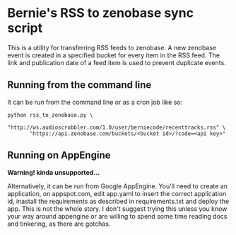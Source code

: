 # Bernie's RSS to zenobase sync script

This is a utility for transferring RSS feeds to zenobase. A new zenobase event is created in a specified bucket for every item in the RSS feed. The link and publication date of a feed item is used to prevent duplicate events.

## Running from the command line

It can be run from the command line or as a cron job like so:

    python rss_to_zenobase.py \
           "http://ws.audioscrobbler.com/1.0/user/berniecode/recenttracks.rss" \
           "https://api.zenobase.com/buckets/<bucket id>/?code=<api key>"

## Running on AppEngine

**Warning! kinda unsupported...**

Alternatively, it can be run from Google AppEngine. You'll need to create an application, on appspot.com, edit app.yaml to insert the correct application id, inastall the requirements as described in requirements.txt and deploy the app. This is not the whole story. I don't suggest trying this unless you know your way around appengine or are willing to spend some time reading docs and tinkering, as there are gotchas.